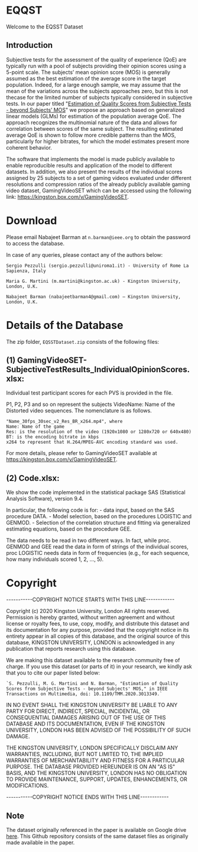 # EQQST

Welcome to the EQSST Dataset

## Introduction

Subjective tests for the assessment of the quality of experience (QoE) are typically run with a pool of subjects providing their opinion scores using a 5-point scale. The subjects’ mean opinion score (MOS) is generally assumed as the best estimation of the average score in the target population. Indeed, for a large enough sample, we may assume that the mean of the variations across the subjects approaches zero, but this is not thecase for the limited number of subjects typically considered in subjective tests. In our paper titled "[Estimation of Quality Scores from Subjective Tests - beyond Subjects’ MOS](https://ieeexplore.ieee.org/document/9154548)" we propose an approach based on generalized linear models (GLMs) for estimation of the population average QoE. The approach recognizes the multinomial nature of the data and allows for correlation between scores of the same subject. The resulting estimated average QoE is shown to follow more credible patterns than the MOS, particularly for higher bitrates, for which the model estimates present more coherent behavior. 

The software that implements the model is made publicly available to enable reproducible results and application of the model to different datasets. In addition, we also present the results of the individual scores assigned by 25 subjects to a set of gaming videos evaluated under different resolutions and compression ratios of the already publicly available gaming video dataset, GamingVideoSET which can be accessed using the following link: https://kingston.box.com/v/GamingVideoSET. 

# Download

Please email Nabajeet Barman at `n.barman@ieee.org` to obtain the password to access the database. 

In case of any queries, please contact any of the authors below: 

    Sergio Pezzulli (sergio.pezzulli@uniroma1.it) - University of Rome La Sapienza, Italy

    Maria G. Martini (m.martini@kingston.ac.uk) - Kingston University, London, U.K.

    Nabajeet Barman (nabajeetbarman4@gmail.com) – Kingston University, London, U.K.

# Details of the Database

The zip folder, `EQSSTDataset.zip` consists of the following files:

## (1) GamingVideoSET-SubjectiveTestResults_IndividualOpinionScores.xlsx: 
Individual test participant scores for each PVS is provided in the file.

P1, P2, P3 and so on represent the subjects
VideoName: Name of the Distorted video sequences. The nomenclature is as follows.

    "Name_30fps_30sec_v2_Res_BR_x264.mp4", where
    Name: Name of the game
    Res: is the resolution of the video (1920x1080 or 1280x720 or 640x480)
    BT: is the encoding bitrate in kbps
    x264 to represent that H.264/MPEG-AVC encoding standard was used.

For more details, please refer to GamingVideoSET available at https://kingston.box.com/v/GamingVideoSET.

## (2) Code.xlsx: 

We show the code implemented in the statistical package SAS (Statistical Analysis Software), version 9.4.

In particular, the following code is for:
	- data input, based on the SAS procedure DATA.
	- Model selection, based on the procedures LOGISTIC and GENMOD.
	- Selection of the correlation structure and fitting via generalized estimating equations, based on the procedure GEE.  

The data needs to be read in two different ways. 
In fact, while proc. GENMOD and GEE read the data in form of strings of the individual scores, proc LOGISTIC needs data in form of frequencies (e.g., for each sequence, how many individuals scored 1, 2, ..., 5).

# Copyright
-----------COPYRIGHT NOTICE STARTS WITH THIS LINE------------ 

Copyright (c) 2020 Kingston University, London
All rights reserved. 
Permission is hereby granted, without written agreement and without license or royalty fees, to use, copy, modify, and distribute this dataset and its documentation for any purpose, provided that the copyright notice in its entirety appear in all copies of this database, and the original source of this database, KINGSTON UNIVERSITY, LONDON is acknowledged in any publication that reports research using this database.

We are making this dataset available to the research community free of charge. If you use this dataset (or parts of it) in your research, we kindly ask that you to cite our paper listed below:

	`S. Pezzulli, M. G. Martini and N. Barman, "Estimation of Quality Scores from Subjective Tests - beyond Subjects' MOS," in IEEE Transactions on Multimedia, doi: 10.1109/TMM.2020.3013349.`
 
IN NO EVENT SHALL THE KINGSTON UNIVERSITY BE LIABLE TO ANY PARTY FOR DIRECT, INDIRECT, SPECIAL, INCIDENTAL, OR CONSEQUENTIAL DAMAGES ARISING OUT OF THE USE OF THIS DATABASE AND ITS DOCUMENTATION, EVEN IF THE KINGSTON UNIVERSITY, LONDON HAS BEEN ADVISED OF THE POSSIBILITY OF SUCH DAMAGE. 

THE KINGSTON UNIVERSITY, LONDON SPECIFICALLY DISCLAIM ANY WARRANTIES, INCLUDING, BUT NOT LIMITED TO, THE IMPLIED WARRANTIES OF MERCHANTABILITY AND FITNESS FOR A PARTICULAR PURPOSE. THE DATABASE PROVIDED HEREUNDER IS ON AN "AS IS" BASIS, AND THE KINGSTON UNIVERSITY, LONDON HAS NO OBLIGATION TO PROVIDE MAINTENANCE, SUPPORT, UPDATES, ENHANCEMENTS, OR MODIFICATIONS.

-----------COPYRIGHT NOTICE ENDS WITH THIS LINE------------

## Note

The dataset originally referenced in the paper is available on Google drive [here](https://drive.google.com/drive/folders/10xd7Wj3-r9BpsGxEO9rEgbQkNAYXon_k). This Github repository consists of the same dataset files as originally made available in the paper.
